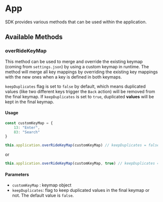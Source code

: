 # App

SDK provides various methods that can be used within the application.

## Available Methods

### overRideKeyMap

This method can be used to merge and override the existing keymap (coming from `settings.json`) by using a custom keymap in runtime. The method will merge all key mappings by overriding the existing key mappings with the new ones when a key is defined in both keymaps.

`keepDuplicates` flag is set to `false` by default, which means duplicated values (like two different keys trigger the `Back` action) will be removed from the final keymap. If `keepDuplicates` is set to `true`, duplicated **values** will be kept in the final keymap.

#### Usage

```js
const customKeyMap = {
    13: "Enter",
    83: "Search"
}

this.application.overRideKeyMap(customKeyMap) // keepDuplicates = false
```

or

```js
this.application.overRideKeyMap(customKeyMap, true) // keepDuplicates = true
```

#### Parameters

- `customKeyMap` : keymap object
- `keepDuplicates`: flag to keep duplicated values in the final keymap or not. The default value is `false`.
